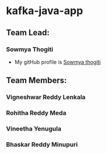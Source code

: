 # kafka-java-app
## Team Lead:
### Sowmya Thogiti

* My gitHub profile is [Sowmya thogiti](https://github.com/sowmyathogiti)

## Team Members:
### Vigneshwar Reddy Lenkala

### Rohitha Reddy Meda

### Vineetha Yenugula

### Bhaskar Reddy Minupuri


